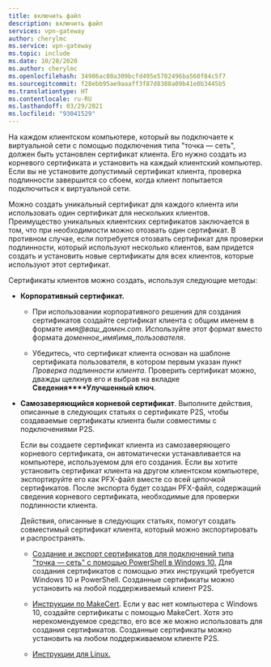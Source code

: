 ```yaml
---
title: включить файл
description: включить файл
services: vpn-gateway
author: cherylmc
ms.service: vpn-gateway
ms.topic: include
ms.date: 10/28/2020
ms.author: cherylmc
ms.openlocfilehash: 34986ac80a309bcfd495e5782496ba560f84c5f7
ms.sourcegitcommit: f28ebb95ae9aaaff3f87d8388a09b41e0b3445b5
ms.translationtype: HT
ms.contentlocale: ru-RU
ms.lasthandoff: 03/29/2021
ms.locfileid: "93041529"
---
```

На каждом клиентском компьютере, который вы подключаете к виртуальной сети с помощью подключения типа "точка — сеть", должен быть установлен сертификат клиента. Его нужно создать из корневого сертификата и установить на каждый клиентский компьютер. Если вы не установите допустимый сертификат клиента, проверка подлинности завершится со сбоем, когда клиент попытается подключиться к виртуальной сети.

Можно создать уникальный сертификат для каждого клиента или использовать один сертификат для нескольких клиентов. Преимущество уникальных клиентских сертификатов заключается в том, что при необходимости можно отозвать один сертификат. В противном случае, если потребуется отозвать сертификат для проверки подлинности, который используют несколько клиентов, вам придется создать и установить новые сертификаты для всех клиентов, которые используют этот сертификат.

Сертификаты клиентов можно создать, используя следующие методы:

* **Корпоративный сертификат.**

  * При использовании корпоративного решения для создания сертификатов создайте сертификат клиента с общим именем в формате *имя\@ваш_домен.com*. Используйте этот формат вместо формата *доменное_имя\имя_пользователя*.

  * Убедитесь, что сертификат клиента основан на шаблоне сертификата пользователя, в котором первым указан пункт *Проверка подлинности клиента*. Проверить сертификат можно, дважды щелкнув его и выбрав на вкладке **Сведения****Улучшенный ключ**.

* **Самозаверяющийся корневой сертификат**. Выполните действия, описанные в следующих статьях о сертификате P2S, чтобы создаваемые сертификаты клиента были совместимы с подключениями P2S.

  Если вы создаете сертификат клиента из самозаверяющего корневого сертификата, он автоматически устанавливается на компьютере, используемом для его создания. Если вы хотите установить сертификат клиента на другом клиентском компьютере, экспортируйте его как PFX-файл вместе со всей цепочкой сертификатов. После экспорта будет создан PFX-файл, содержащий сведения корневого сертификата, необходимые для проверки подлинности клиента.

  Действия, описанные в следующих статьях, помогут создать совместимый сертификат клиента, который можно экспортировать и распространять.

  * [Создание и экспорт сертификатов для подключений типа "точка — сеть" с помощью PowerShell в Windows 10.](../articles/vpn-gateway/vpn-gateway-certificates-point-to-site.md#clientcert) Для создания сертификатов с помощью этих инструкций требуется Windows 10 и PowerShell. Созданные сертификаты можно установить на любой поддерживаемый клиент P2S.

  * [Инструкции по MakeCert](../articles/vpn-gateway/vpn-gateway-certificates-point-to-site-makecert.md). Если у вас нет компьютера с Windows 10, создайте сертификаты с помощью MakeCert. Хотя это нерекомендуемое средство, его все же можно использовать для создания сертификатов. Созданные сертификаты можно установить на любом поддерживаемом клиенте P2S.

  * [Инструкции для Linux.](../articles/vpn-gateway/vpn-gateway-certificates-point-to-site-linux.md)